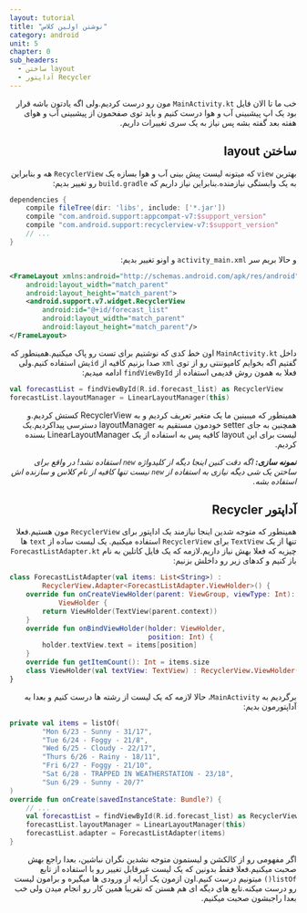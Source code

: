 ```yaml
---
layout: tutorial
title: "نوشتن اولین کلاس"
category: android
unit: 5
chapter: 0
sub_headers: 
  - ساختن layout
  - آداپتور Recycler
---
```



<div dir="rtl" markdown="1">



خب ما تا الان فایل `MainActivity.kt` مون رو درست کردیم.ولی اگه یادتون باشه قرار بود یک اپ پیشبینی آب و هوا درست کنیم و باید توی صفحمون از پیشبینی آب و هوای هفته بعد گفته بشه پس نیاز به یک سری تغییرات داریم.

<div dir="rtl" markdown="1" id="ساختن-layout" >

## ساختن layout

</div>

بهترین `view` که میتونه لیست پیش بینی آب و هوا بسازه یک `RecyclerView` هه و بنابراین به یک وابستگی نیازمنده.بنابراین نیاز داریم که `build.gradle` رو تغییر بدیم:


</div>

```groovy
dependencies {
    compile fileTree(dir: 'libs', include: ['*.jar'])
    compile "com.android.support:appcompat-v7:$support_version"
    compile "com.android.support:recyclerview-v7:$support_version"
    // ...
}
```

<div dir="rtl" markdown="1">

و حالا بریم سر `activity_main.xml` و اونو تغییر بدیم:

</div>

```xml
<FrameLayout xmlns:android="http://schemas.android.com/apk/res/android"
    android:layout_width="match_parent"
    android:layout_height="match_parent">
    <android.support.v7.widget.RecyclerView
        android:id="@+id/forecast_list"
        android:layout_width="match_parent"
        android:layout_height="match_parent"/>
</FrameLayout>
```
<div dir="rtl" markdown="1">

داخل `MainActivity.kt` اون خط کدی که نوشتیم برای تست رو پاک میکنیم.همینطور که گفتیم اگه بخوایم کامپوننتی رو از توی `xml` صدا بزنیم کافیه از `id`یش استفاده کنیم.ولی فعلا به همون روش قدیمی استفاده از `findViewById` ادامه میدیم:

</div>

```kotlin
val forecastList = findViewById(R.id.forecast_list) as RecyclerView
forecastList.layoutManager = LinearLayoutManager(this)
```

<div dir="rtl" markdown="1">

همینطور که میبینین ما یک متغیر تعریف کردیم و به RecyclerView کستش کردیم.و همچنین به جای setter خودمون مستقیم به layoutManager دسترسی پیداکردیم.یک لیست برای این layout کافیه پس به استفاده از یک LinearLayoutManager بسنده کردیم.

_**نمونه سازی:** اگه دقت کنین اینجا دیگه از کلیدواژه `new` استفاده نشد! در واقع برای ساختن یک شی دیگه نیازی به استفاده از `new` نیست تنها کافیه از نام کلاس و سازنده اش استفاده بشه._

<div dir="rtl" markdown="1" id="آداپتور-Recycler" >

## آداپتور Recycler

</div>

همینطور که متوجه شدین اینجا نیازمند یک اداپتور برای `RecyclerView` مون هستیم.فعلا تنها از یک `TextView` برای `RecyclerView` استفاده میکنیم. یک لیست ساده از `text` ها چیزیه که فعلا بهش نیاز داریم.لازمه که یک فایل کاتلین به نام `ForecastListAdapter.kt` باز کنیم و کدهای زیر رو داخلش بزنیم:

</div>

```kotlin
class ForecastListAdapter(val items: List<String>) :
        RecyclerView.Adapter<ForecastListAdapter.ViewHolder>() {
    override fun onCreateViewHolder(parent: ViewGroup, viewType: Int):
            ViewHolder {
        return ViewHolder(TextView(parent.context))
    }
    override fun onBindViewHolder(holder: ViewHolder,
                                  position: Int) {
        holder.textView.text = items[position]
    }
    override fun getItemCount(): Int = items.size
    class ViewHolder(val textView: TextView) : RecyclerView.ViewHolder(textView)
}
```

<div dir="rtl" markdown="1">

برگردیم به `MainActivity`، حالا لازمه که یک لیست از رشته ها درست کنیم و بعدا به آداپتورمون بدیم:

</div>

```kotlin
private val items = listOf(
        "Mon 6/23 - Sunny - 31/17",
        "Tue 6/24 - Foggy - 21/8",
        "Wed 6/25 - Cloudy - 22/17",
        "Thurs 6/26 - Rainy - 18/11",
        "Fri 6/27 - Foggy - 21/10",
        "Sat 6/28 - TRAPPED IN WEATHERSTATION - 23/18",
        "Sun 6/29 - Sunny - 20/7"
)
override fun onCreate(savedInstanceState: Bundle?) {
    // ...
    val forecastList = findViewById(R.id.forecast_list) as RecyclerView
    forecastList.layoutManager = LinearLayoutManager(this)
    forecastList.adapter = ForecastListAdapter(items)
}
```

<div dir="rtl" markdown="1">

اگر مفهومی رو از کالکشن و لیستمون متوجه نشدین نگران نباشین، بعدا راجع بهش صحبت میکنیم.فعلا فقط بدونین که یک لیست غیرقابل تغییر رو با استفاده از تابع `listOf()` میتونیم درست کنیم.اون ازمون یک آرایه از ورودی ها میگیره و برامون لیست رو درست میکنه.تابع های دیگه ای هم هستن که تقریبا همین کار رو انجام میدن  ولی خب بعدا راجبشون صحبت میکنیم.

</div>




